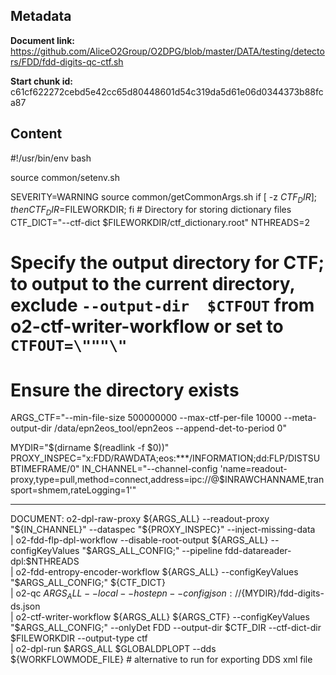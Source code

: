## Metadata

**Document link:** https://github.com/AliceO2Group/O2DPG/blob/master/DATA/testing/detectors/FDD/fdd-digits-qc-ctf.sh

**Start chunk id:** c61cf622272cebd5e42cc65d80448601d54c319da5d61e06d0344373b88fca87

## Content

#!/usr/bin/env bash

source common/setenv.sh

SEVERITY=WARNING
source common/getCommonArgs.sh
if [ -z $CTF_DIR ]; then CTF_DIR=$FILEWORKDIR; fi # Directory for storing dictionary files
CTF_DICT="--ctf-dict $FILEWORKDIR/ctf_dictionary.root"
NTHREADS=2
# Specify the output directory for CTF; to output to the current directory, exclude `--output-dir  $CTFOUT` from o2-ctf-writer-workflow or set to `CTFOUT=\"""\"`
# Ensure the directory exists
ARGS_CTF="--min-file-size 500000000  --max-ctf-per-file 10000 --meta-output-dir /data/epn2eos_tool/epn2eos --append-det-to-period 0"

MYDIR="$(dirname $(readlink -f $0))"
PROXY_INSPEC="x:FDD/RAWDATA;eos:***/INFORMATION;dd:FLP/DISTSUBTIMEFRAME/0"
IN_CHANNEL="--channel-config 'name=readout-proxy,type=pull,method=connect,address=ipc://@$INRAWCHANNAME,transport=shmem,rateLogging=1'"

---

DOCUMENT:
    o2-dpl-raw-proxy ${ARGS_ALL} --readout-proxy "${IN_CHANNEL}" --dataspec "${PROXY_INSPEC}" --inject-missing-data \
| o2-fdd-flp-dpl-workflow --disable-root-output ${ARGS_ALL} --configKeyValues "$ARGS_ALL_CONFIG;" --pipeline fdd-datareader-dpl:$NTHREADS \
| o2-fdd-entropy-encoder-workflow ${ARGS_ALL} --configKeyValues "$ARGS_ALL_CONFIG;" ${CTF_DICT} \
| o2-qc ${ARGS_ALL} --local --host epn --config json://${MYDIR}/fdd-digits-ds.json \
| o2-ctf-writer-workflow ${ARGS_ALL} ${ARGS_CTF} --configKeyValues "$ARGS_ALL_CONFIG;" --onlyDet FDD --output-dir $CTF_DIR --ctf-dict-dir $FILEWORKDIR --output-type ctf \
| o2-dpl-run $ARGS_ALL $GLOBALDPLOPT --dds ${WORKFLOWMODE_FILE} # alternative to run for exporting DDS xml file